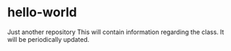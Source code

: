 # hello-world
Just another repository
This will contain information regarding the class.
It will be periodically updated.
